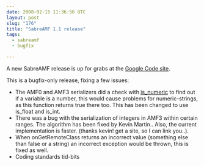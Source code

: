 ```yaml
---
date: 2008-02-15 11:36:56 UTC
layout: post
slug: "176"
title: "SabreAMF 1.1 release"
tags:
  - sabreamf
  - bugfix

---
```

<p>A new SabreAMF release is up for grabs at the <a href="http://code.google.com/p/sabreamf/">Google Code site</a>.</p>

<p>This is a bugfix-only release, fixing a few issues:</p>

<ul>
  <li>The AMF0 and AMF3 serializers did a check with <a href="http://www.php.net/is_numeric">is_numeric</a> to find out if a variable is a number, this would cause problems for numeric-strings, as this function returns true there too. This has been changed to use is_float and is_int.</li>
  <li>There was a bug with the serialization of integers in AMF3 within certain ranges. The algorithm has been fixed by Kevin Martin.. Also, the current implementation is faster. (thanks kevin! get a site, so I can link you..).</li>
  <li>When onGetRemoteClass returns an incorrect value (something else than false or a string) an incorrect exception would be thrown, this is fixed as well.</li>
  <li>Coding standards tid-bits</li>
</ul>
